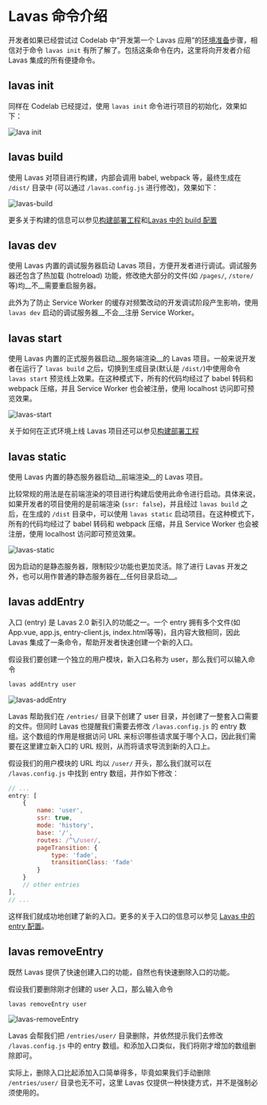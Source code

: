 # Lavas 命令介绍

开发者如果已经尝试过 Codelab 中“开发第一个 Lavas 应用”的[环境准备](/codelab/get-started/prepare)步骤，相信对于命令 `lavas init` 有所了解了。包括这条命令在内，这里将向开发者介绍 Lavas 集成的所有便捷命令。

## lavas init

同样在 Codelab 已经提过，使用 `lavas init` 命令进行项目的初始化，效果如下：

![lava init](http://boscdn.bpc.baidu.com/assets/lavas/codelab/lavas-init-3.png)

## lavas build

使用 Lavas 对项目进行构建，内部会调用 babel, webpack 等，最终生成在 `/dist/` 目录中 (可以通过 `/lavas.config.js` 进行修改)，效果如下：

![lavas-build](http://boscdn.bpc.baidu.com/assets/lavas/codelab/lavas-build-2.png)

更多关于构建的信息可以参见[构建部署工程](/guide/v2/basic/build)和[Lavas 中的 build 配置](/guide/v2/advanced/build)

## lavas dev

使用 Lavas 内置的调试服务器启动 Lavas 项目，方便开发者进行调试。调试服务器还包含了热加载 (hotreload) 功能，修改绝大部分的文件(如 `/pages/`, `/store/` 等)均__不__需要重启服务器。

此外为了防止 Service Worker 的缓存对频繁改动的开发调试阶段产生影响，使用 `lavas dev` 启动的调试服务器__不会__注册 Service Worker。

## lavas start

使用 Lavas 内置的正式服务器启动__服务端渲染__的 Lavas 项目。一般来说开发者在运行了 `lavas build` 之后，切换到生成目录(默认是 `/dist/`)中使用命令 `lavas start` 预览线上效果。在这种模式下，所有的代码均经过了 babel 转码和 webpack 压缩，并且 Service Worker 也会被注册，使用 localhost 访问即可预览效果。

![lavas-start](http://boscdn.bpc.baidu.com/assets/lavas/codelab/lavas-start-2.png)

关于如何在正式环境上线 Lavas 项目还可以参见[构建部署工程](/guide/v2/basic/build)

## lavas static

使用 Lavas 内置的静态服务器启动__前端渲染__的 Lavas 项目。

比较常规的用法是在前端渲染的项目进行构建后使用此命令进行启动。具体来说，如果开发者的项目使用的是前端渲染 (`ssr: false`)，并且经过 `lavas build` 之后，在生成的 `/dist` 目录中，可以使用 `lavas static` 启动项目。在这种模式下，所有的代码均经过了 babel 转码和 webpack 压缩，并且 Service Worker 也会被注册，使用 localhost 访问即可预览效果。

![lavas-static](http://boscdn.bpc.baidu.com/assets/lavas/codelab/lavas-static.png)

因为启动的是静态服务器，限制较少功能也更加灵活。除了进行 Lavas 开发之外，也可以用作普通的静态服务器在__任何目录启动__。

## lavas addEntry

入口 (entry) 是 Lavas 2.0 新引入的功能之一。一个 entry 拥有多个文件(如 App.vue, app.js, entry-client.js, index.html等等)，且内容大致相同，因此 Lavas 集成了一条命令，帮助开发者快速创建一个新的入口。

假设我们要创建一个独立的用户模块，新入口名称为 user，那么我们可以输入命令

```bash
lavas addEntry user
```

![lavas-addEntry](http://boscdn.bpc.baidu.com/assets/lavas/codelab/lavas-addEntry-2.png)

Lavas 帮助我们在 `/entries/` 目录下创建了 user 目录，并创建了一整套入口需要的文件。但同时 Lavas 也提醒我们需要去修改 `/lavas.config.js` 的 entry 数组。这个数组的作用是根据访问 URL 来标识哪些请求属于哪个入口，因此我们需要在这里建立新入口的 URL 规则，从而将请求导流到新的入口上。

假设我们的用户模块的 URL 均以 `/user/` 开头，那么我们就可以在 `/lavas.config.js` 中找到 entry 数组，并作如下修改：

```javascript
// ...
entry: [
    {
        name: 'user',
        ssr: true,
        mode: 'history',
        base: '/',
        routes: /^\/user/,
        pageTransition: {
            type: 'fade',
            transitionClass: 'fade'
        }
    }
    // other entries
],
// ...
```

这样我们就成功地创建了新的入口。更多的关于入口的信息可以参见 [Lavas 中的 entry 配置](/guide/v2/advanced/entry)。

## lavas removeEntry

既然 Lavas 提供了快速创建入口的功能，自然也有快速删除入口的功能。

假设我们要删除刚才创建的 user 入口，那么输入命令

```bash
lavas removeEntry user
```

![lavas-removeEntry](http://boscdn.bpc.baidu.com/assets/lavas/codelab/lavas-removeEntry-2.png)

Lavas 会帮我们把 `/entries/user/` 目录删除，并依然提示我们去修改 `/lavas.config.js` 中的 entry 数组。和添加入口类似，我们将刚才增加的数组删除即可。

实际上，删除入口比起添加入口简单得多，毕竟如果我们手动删除 `/entries/user/` 目录也无不可，这里 Lavas 仅提供一种快捷方式，并不是强制必须使用的。
